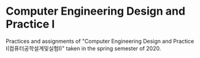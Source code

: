 # Computer Engineering Design and Practice I

Practices and assignments of "Computer Engineering Design and Practice I(컴퓨터공학설계및실험I)" taken in the spring semester of 2020.
